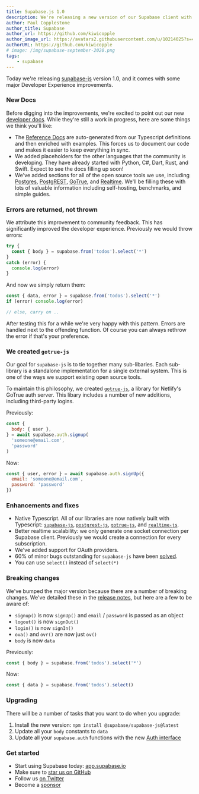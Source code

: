 ```yaml
---
title: Supabase.js 1.0
description: We're releasing a new version of our Supabase client with some awesome new improvements.
author: Paul Copplestone
author_title: Supabase
author_url: https://github.com/kiwicopple
author_image_url: https://avatars2.githubusercontent.com/u/10214025?s=400&u=c6775be2ae667e2acae3ccd347fed62bb3f5b3e7&v=4
authorURL: https://github.com/kiwicopple
# image: /img/supabase-september-2020.png
tags: 
    - supabase
---
```


Today we're releasing [supabase-js](https://github.com/supabase/supabase-js) version 1.0, and it comes with some major Developer Experience improvements.

<!--truncate-->

### New Docs

Before digging into the improvements, we're excited to point out our new [developer docs](/docs/client/supabase-client). While they're still a work in progress, here are some things we think you'll like:

- The [Reference Docs](/docs/client/supabase-client) are auto-generated from our Typescript definitions and then enriched with examples. This forces us to document our code and makes it easier to keep everything in sync.
- We added placeholders for the other languages that the community is developing. They have already started with Python, C#, Dart, Rust, and Swift. Expect to see the docs filling up soon!
- We've added sections for all of the open source tools we use, including [Postgres](/docs/postgres/server/about), [PostgREST](/docs/postgrest/server/about), [GoTrue](/docs/gotrue/server/about), and [Realtime](/docs/realtime/server/about). We'll be filling these with lots of valuable information including self-hosting, benchmarks, and simple guides.


### Errors are returned, not thrown

We attribute this improvement to community feedback. This has significantly improved the developer experience. Previously we would throw errors:

```js
try {
  const { body } = supabase.from('todos').select('*')
}
catch (error) {
  console.log(error)
}
```

And now we simply return them:

```js
const { data, error } = supabase.from('todos').select('*')
if (error) console.log(error)

// else, carry on ..
```

After testing this for a while we're very happy with this pattern. Errors are handled next to the offending function. Of course you can always rethrow the error if that's your preference.


### We created `gotrue-js`

Our goal for `supabase-js` is to tie together many sub-libaries. Each sub-library is a standalone implementation for a single external system. This is one of the ways we support existing open source tools.

To maintain this philosophy, we created [`gotrue-js`](https://github.com/supabase/goture-js), a library for Netlify's GoTrue auth server. This libary includes a number of new additions, including third-party logins.

Previously:

```js
const {
  body: { user },
} = await supabase.auth.signup(
  'someone@email.com',
  'password'
)
```

Now:

```js
const { user, error } = await supabase.auth.signUp({
  email: 'someone@email.com',
  password: 'password'
})
```

### Enhancements and fixes

- Native Typescript. All of our libraries are now natively built with Typescript: [`supabase-js`](https://github.com/supabase/supabase-js), [`postgrest-js`](https://github.com/supabase/postgrest-js), [`gotrue-js`](https://github.com/supabase/gotrue-js), and [`realtime-js`](https://github.com/supabase/realtime-js).
- Better realtime scalability: we only generate one socket connection per Supabase client. Previously we would create a connection for every subscription.
- We've added support for OAuth providers.
- 60% of minor bugs outstanding for `supabase-js` have been [solved](https://github.com/supabase/supabase-js/pull/50).
- You can use `select()` instead of `select(*)`

### Breaking changes

We've bumped the major version because there are a number of breaking changes. We've detailed these in the [release notes](https://github.com/supabase/supabase-js/releases/tag/v1.0.0), but here are a few to be aware of:

- `signup()` is now `signUp()` and `email` / `password` is passed as an object
- `logout()` is now `signOut()`
- `login()` is now `signIn()`
- `ova()` and `ovr()` are now just `ov()`
- `body` is now `data`

Previously:

```js
const { body } = supabase.from('todos').select('*')
```

Now:

```js
const { data } = supabase.from('todos').select()
```


### Upgrading

There will be a number of tasks that you want to do when you upgrade:

1. Install the new version: `npm install @supabase/supabase-js@latest`
2. Update all your `body` constants to `data`
3. Update all your `supabase.auth` functions with the new [Auth interface](/docs/client/auth-signup)

### Get started

- Start using Supabase today: [app.supabase.io](https://app.supabase.io/)
- Make sure to [star us on GitHub](https://github.com/supabase/supabase)
- Follow us [on Twitter](https://twitter.com/supabase_io)
- Become a [sponsor](https://github.com/sponsors/supabase)